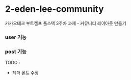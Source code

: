 # 2-eden-lee-community
카카오테크 부트캠프 풀스택 3주차 과제 - 커뮤니티 레이아웃 만들기

### user 기능

### post 기능

TODO : 
- 헤더 폰트 수정 